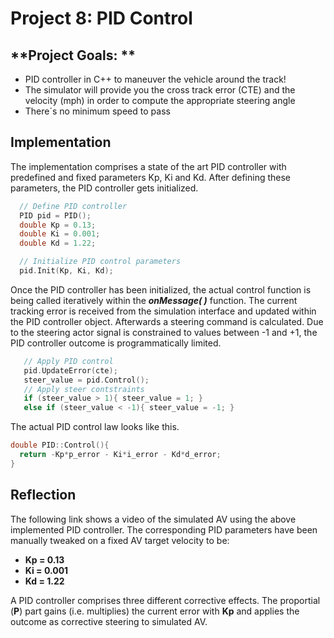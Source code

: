# Project 8: PID Control



## **Project Goals: **

* PID controller in C++ to maneuver the vehicle around the track!
* The simulator will provide you the cross track error (CTE) and the velocity (mph) in order to compute the appropriate steering angle
* There´s no minimum speed to pass



## Implementation

The implementation comprises a state of the art PID controller with predefined and fixed parameters Kp, Ki and Kd. After defining these parameters, the PID controller gets initialized. 

```c++
  // Define PID controller
  PID pid = PID(); 
  double Kp = 0.13; 
  double Ki = 0.001; 
  double Kd = 1.22;  

  // Initialize PID control parameters
  pid.Init(Kp, Ki, Kd); 
```



Once the PID controller has been initialized, the actual control function is being called iteratively within the ***onMessage( )*** function. The current tracking error is received from the simulation interface and updated within the PID controller object. Afterwards a steering command is calculated. Due to the steering actor signal is constrained to values between -1 and +1, the PID controller outcome is programmatically limited.

```c++
   // Apply PID control
   pid.UpdateError(cte); 
   steer_value = pid.Control(); 
   // Apply steer contstraints
   if (steer_value > 1){ steer_value = 1; }
   else if (steer_value < -1){ steer_value = -1; } 
```



The actual PID control law looks like this. 

```c++
double PID::Control(){
  return -Kp*p_error - Ki*i_error - Kd*d_error;
}
```



## Reflection 

The following link shows a video of the simulated AV using the above implemented PID controller. The corresponding PID parameters have been manually tweaked on a fixed AV target velocity to be:

- **Kp = 0.13**
- **Ki = 0.001**
- **Kd = 1.22**

A PID controller comprises three different corrective effects. The proportial (**P**) part gains (i.e. multiplies) the current error with **Kp** and applies the outcome as corrective steering to simulated AV.  